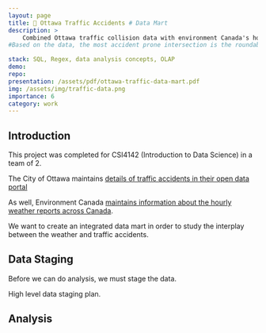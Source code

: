 ```yaml
---
layout: page
title: 🚦 Ottawa Traffic Accidents # Data Mart
description: >
    Combined Ottawa traffic collision data with environment Canada's hourly weather data in order to create a data warehouse. Then, we explored the interplay between weather and traffic accidents, assessing various trends. 
#Based on the data, the most accident prone intersection is the roundabout at St. Joseph Blvd. and Jeanne D'arc Blvd.

stack: SQL, Regex, data analysis concepts, OLAP 
demo: 
repo: 
presentation: /assets/pdf/ottawa-traffic-data-mart.pdf
img: /assets/img/traffic-data.png
importance: 6
category: work
---
```


## Introduction
This project was completed for CSI4142 (Introduction to Data Science) in a team of 2. 

The City of Ottawa maintains [details of traffic accidents in their open data portal](http://data.ottawa.ca/)

As well, Environment Canada [maintains information about the hourly weather reports across Canada](http://climate.weather.gc.ca/historical_data/search_historic_data_e.html). 

We want to create an integrated data mart in order to study the interplay between the weather and traffic accidents. 

## Data Staging

Before we can do analysis, we must stage the data.

<div class="row">
    <div class="col-sm mt-3 mt-md-0">
        <img class="img-fluid rounded z-depth-1" src="{{ '/assets/img/data-staging-plan.jpg' | relative_url }}" alt="" title="Data staging plan."/>
    </div>
</div>
<div class="caption">
    High level data staging plan.
</div>

## Analysis
<div class="row">
    <div class="col-sm mt-3 mt-md-0">
        <img class="img-fluid rounded z-depth-1" src="{{ '/assets/img/olap-demo-1.jpg' | relative_url }}" alt="" title="OLAP demo."/>
    </div>
</div>

<div class="row">
    <div class="col-sm mt-3 mt-md-0">
        <img class="img-fluid rounded z-depth-1" src="{{ '/assets/img/olap-demo-2.jpg' | relative_url }}" alt="" title="OLAP demo."/>
    </div>
</div>

<div class="row">
    <div class="col-sm mt-3 mt-md-0">
        <img class="img-fluid rounded z-depth-1" src="{{ '/assets/img/olap-demo-3.jpg' | relative_url }}" alt="" title="OLAP demo."/>
    </div>
</div>

<div class="row">
    <div class="col-sm mt-3 mt-md-0">
        <img class="img-fluid rounded z-depth-1" src="{{ '/assets/img/olap-demo-4.jpg' | relative_url }}" alt="" title="OLAP demo."/>
    </div>
</div>
